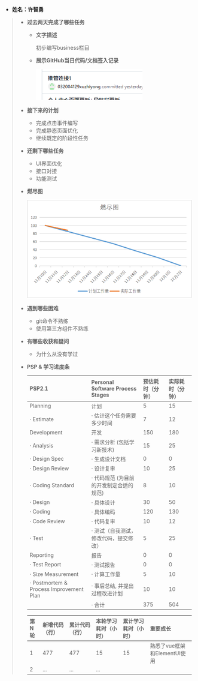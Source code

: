 - **姓名：许智勇**

> - **过去两天完成了哪些任务**
>
>   - **文字描述**
>
>     初步编写business栏目
>
>   - **展示GitHub当日代码/文档签入记录**
>
>     ![](https://github.com/fu-cloud-org/fu-cloud-document/blob/main/all-contri/xuzhiyong/101.png)
>
> - **接下来的计划**
>
>   - 完成点击事件编写
>   - 完成静态页面优化
>   - 继续既定的阶段性任务
>
> - **还剩下哪些任务**
>
>   - UI界面优化
>   - 接口对接
>   - 功能测试
>
> - **燃尽图**
>
>   ![](https://raw.githubusercontent.com/fu-cloud-org/fu-cloud-document/main/all-contri/xuzhiyong/001.png)
>
> - **遇到哪些困难**
>
>   - git命令不熟练
>   - 使用第三方组件不熟练
>
> - **有哪些收获和疑问**
>
>   - 为什么从没有学过
>
> - **PSP & 学习进度条**
>
>   | PSP2.1                                  | Personal Software Process Stages        | 预估耗时（分钟） | 实际耗时（分钟） |
>   | --------------------------------------- | --------------------------------------- | ---------------- | ---------------- |
>   | Planning                                | 计划                                    | 5                | 15               |
>   | · Estimate                              | · 估计这个任务需要多少时间              | 7                | 12               |
>   | Development                             | 开发                                    | 150              | 180              |
>   | · Analysis                              | · 需求分析 (包括学习新技术)             | 15               | 25               |
>   | · Design Spec                           | · 生成设计文档                          | 0                | 0                |
>   | · Design Review                         | · 设计复审                              | 10               | 25               |
>   | · Coding Standard                       | · 代码规范 (为目前的开发制定合适的规范) | 8                | 10               |
>   | · Design                                | · 具体设计                              | 30               | 50               |
>   | · Coding                                | · 具体编码                              | 120              | 130              |
>   | · Code Review                           | · 代码复审                              | 10               | 12               |
>   | · Test                                  | · 测试（自我测试，修改代码，提交修改）  | 5                | 25               |
>   | Reporting                               | 报告                                    | 0                | 0                |
>   | · Test Report                           | · 测试报告                              | 0                | 0                |
>   | · Size Measurement                      | · 计算工作量                            | 5                | 10               |
>   | · Postmortem & Process Improvement Plan | · 事后总结, 并提出过程改进计划          | 10               | 10               |
>   |                                         | · 合计                                  | 375              | 504              |
>
>   | 第N轮 | 新增代码（行） | 累计代码（行） | 本轮学习耗时（小时） | 累计学习耗时（小时） | 重要成长                  |
>   | ----- | -------------- | -------------- | -------------------- | -------------------- | ------------------------- |
>   | 1     | 477            | 477            | 15                 | 15                 | 熟悉了vue框架和ElementUI使用|
>   | 2     | ...            | ...            | ...                  |                      |                           |
